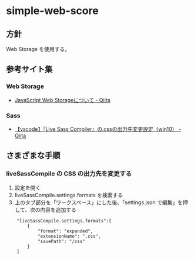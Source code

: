 # simple-web-score

## 方針
Web Storage を使用する。





## 参考サイト集
### Web Storage
- [JavaScript Web Storageについて \- Qiita](https://qiita.com/smith-30/items/e200b246a9fc960cb52e)


### Sass
- [【vscode】『Live Sass Compiler』の\.cssの出力先変更設定（win10） \- Qiita](https://qiita.com/fukudamax/items/9c974415b0668516c39e)



## さまざまな手順

### liveSassCompile の CSS の出力先を変更する

1. 設定を開く
1. liveSassCompile.settings.formats を検索する
1. 上のタブ部分を「ワークスペース」にした後、「settings.json で編集」を押して、次の内容を追加する

```
    "liveSassCompile.settings.formats":[
        {
            "format": "expanded",
            "extensionName": ".css",
            "savePath": "/css"
        }
    ]
```




